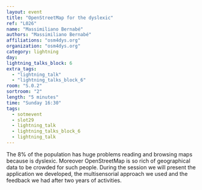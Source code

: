 ```yaml
---
layout: event
title: "OpenStreetMap for the dyslexic"
ref: "L026"
name: "Massimiliano Bernabé"
authors: "Massimiliano Bernabé"
affiliations: "osm4dys.org"
organization: "osm4dys.org"
category: lightning
day: 
lightning_talks_block: 6
extra_tags:
  - "lightning_talk"
  - "lightning_talks_block_6"
room: "S.0.2"
sortroom: "2"
length: "5 minutes"
time: "Sunday 16:30"
tags:
  - sotmevent
  - slot29
  - lightning_talk
  - lightning_talks_block_6
  - lightning_talk
---
```

The 8% of the population has huge problems reading and browsing maps because is dyslexic. Moreover OpenStreetMap is so rich of geographical data to be crowded for such people. During the session we will present the application we developed, the multisensorial approach we used and the feedback we had after two years of activities.
